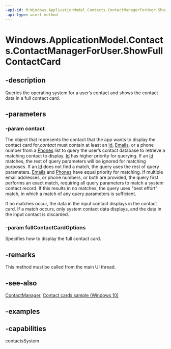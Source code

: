 ```yaml
---
-api-id: M:Windows.ApplicationModel.Contacts.ContactManagerForUser.ShowFullContactCard(Windows.ApplicationModel.Contacts.Contact,Windows.ApplicationModel.Contacts.FullContactCardOptions)
-api-type: winrt method
---
```


<!-- Method syntax.
public void ContactManagerForUser.ShowFullContactCard(Contact contact, FullContactCardOptions fullContactCardOptions)
-->

# Windows.ApplicationModel.Contacts.ContactManagerForUser.ShowFullContactCard


## -description

Queries the operating system for a user’s contact and shows the contact data in a full contact card.

## -parameters

### -param contact

The object that represents the contact that the app wants to display the contact card for.*contact* must contain at least an [Id](contact_id.md), [Emails](contact_emails.md), or a phone number from a [Phones](contact_phones.md) list to query the user’s contact database to retrieve a matching contact to display. [Id](contact_id.md) has higher priority for querying. If an [Id](contact_id.md) matches, the rest of query parameters will be ignored for matching purposes. If an [Id](contact_id.md) does not find a match, the query uses the rest of query parameters. [Emails](contact_emails.md) and [Phones](contact_phones.md) have equal priority for matching. If multiple email addresses, or phone numbers, or both are provided, the query first performs an exact match, requiring all query parameters to match a system contact record. If this results in no matches, the query uses "best effort" match, in which a match of any query parameters is sufficient.

If no matches occur, the data in the input contact displays in the contact card. If a match occurs, only system contact data displays, and the data in the input contact is discarded.

### -param fullContactCardOptions

Specifies how to display the full contact card.

## -remarks

This method must be called from the main UI thread.

## -see-also

[ContactManager](contactmanager.md), [Contact cards sample (Windows 10)](https://github.com/Microsoft/Windows-universal-samples/tree/master/Samples/ContactCards)

## -examples

## -capabilities

contactsSystem

